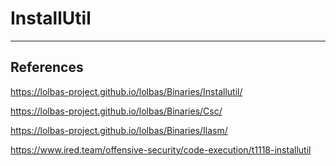 # InstallUtil

---
## References

https://lolbas-project.github.io/lolbas/Binaries/Installutil/

https://lolbas-project.github.io/lolbas/Binaries/Csc/

https://lolbas-project.github.io/lolbas/Binaries/Ilasm/

https://www.ired.team/offensive-security/code-execution/t1118-installutil
